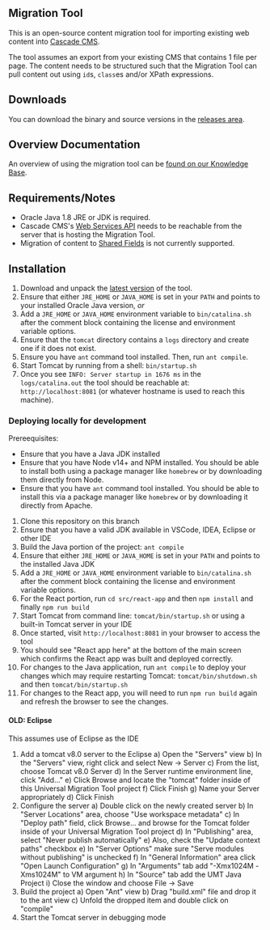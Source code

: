 ## Migration Tool

This is an open-source content migration tool for importing existing web content into [Cascade CMS](https://www.hannonhill.com/products/cascade-cms/).

The tool assumes an export from your existing CMS that contains 1 file per page. The content needs to be structured such that the Migration Tool can pull content out using `id`s, `class`es and/or XPath expressions.

## Downloads

You can download the binary and source versions in the [releases area](https://github.com/hannonhill/Universal-Migration-Tool/releases).

## Overview Documentation

An overview of using the migration tool can be [found on our Knowledge Base](https://www.hannonhill.com/cascadecms/latest/cascade-administration/installation-and-upgrades/migration-tool.html).

## Requirements/Notes

* Oracle Java 1.8 JRE or JDK is required.
* Cascade CMS's [Web Services API](https://www.hannonhill.com/cascadecms/latest/developing-in-cascade/rest-api/index.html) needs to be reachable from the server that is hosting the Migration Tool.
* Migration of content to [Shared Fields](https://www.hannonhill.com/cascadecms/latest/design-in-cascade/data-definitions/shared-fields.html) is not currently supported.

## Installation

1. Download and unpack the [latest version](https://github.com/hannonhill/Universal-Migration-Tool/releases) of the tool.
1. Ensure that either `JRE_HOME` or `JAVA_HOME` is set in your `PATH` and points to your installed Oracle Java version, _or_
1. Add a `JRE_HOME` or `JAVA_HOME` environment variable to `bin/catalina.sh` after the comment block containing the license and environment variable options.
1. Ensure that the `tomcat` directory contains a `logs` directory and create one if it does not exist.
1. Ensure you have `ant` command tool installed. Then, run `ant compile`.
1. Start Tomcat by running from a shell: `bin/startup.sh`
1. Once you see `INFO: Server startup in 1676 ms` in the `logs/catalina.out` the tool should be reachable at: `http://localhost:8081` (or whatever hostname is used to reach this machine).


### Deploying locally for development

Prereequisites:
- Ensure that you have a Java JDK installed
- Ensure that you have Node v14+ and NPM installed. You should be able to install both using a package manager like `homebrew` or by downloading them directly from Node.
- Ensure that you have `ant` command tool installed. You should be able to install this via a package manager like `homebrew` or by downloading it directly from Apache.

1. Clone this repository on this branch
2. Ensure that you have a valid JDK available in VSCode, IDEA, Eclipse or other IDE
3. Build the Java portion of the project: `ant compile`
4. Ensure that either `JRE_HOME` or `JAVA_HOME` is set in your `PATH` and points to the installed Java JDK
5. Add a `JRE_HOME` or `JAVA_HOME` environment variable to `bin/catalina.sh` after the comment block containing the license and environment variable options.
6. For the React portion, run `cd src/react-app` and then `npm install` and finally `npm run build`
7. Start Tomcat from command line: `tomcat/bin/startup.sh` or using a built-in Tomcat server in your IDE
8. Once started, visit `http://localhost:8081` in your browser to access the tool
9. You should see "React app here" at the bottom of the main screen which confirms the React app was built and deployed correctly.
10. For changes to the Java application, run `ant compile` to deploy your changes which may require restarting Tomcat: `tomcat/bin/shutdown.sh` and then `tomcat/bin/startup.sh`
11. For changes to the React app, you will need to run `npm run build` again and refresh the browser to see the changes.

#### OLD: Eclipse

This assumes use of Eclipse as the IDE

1. Add a tomcat v8.0 server to the Eclipse
  a) Open the "Servers" view
  b) In the "Servers" view, right click and select New -> Server
  c) From the list, choose Tomcat v8.0 Server
  d) In the Server runtime environment line, click "Add..."
  e) Click Browse and locate the "tomcat" folder inside of this Universal Migration Tool project
  f) Click Finish
  g) Name your Server appropriately
  d) Click Finish
2. Configure the server
  a) Double click on the newly created server
  b) In "Server Locations" area, choose "Use workspace metadata"
  c) In "Deploy path" field, click Browse... and browse for the Tomcat folder inside of your Universal Migration Tool project
  d) In "Publishing" area, select "Never publish automatically"
  e) Also, check the "Update context paths" checkbox
  e) In "Server Options" make sure "Serve modules without publishing" is unchecked
  f) In "General Information" area click "Open Launch Configuration"
  g) In "Arguments" tab add "-Xmx1024M -Xms1024M" to VM argument
  h) In "Source" tab add the UMT Java Project
  i) Close the window and choose File -> Save
3. Build the project
  a) Open "Ant" view
  b) Drag "build.xml" file and drop it to the ant view
  c) Unfold the dropped item and double click on "compile"
4. Start the Tomcat server in debugging mode
